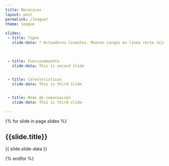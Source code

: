 ```yaml
---
title: Mecanicos
layout: post
permalink: /league/
theme: league
 
slides:
 - title: Tipos
   slide-data: * Actuadores lineales. Mueven cargas en línea recta (ejes eléctricos, cilindros hidráulicos). * Actuadores rotativos. Generan movimiento de rotación (motores eléctricos, servomotores). *

 
     
 - title: Funcionamiento 
   slide-data: This is second slide

   
 - title: Caracteristicas
   slide-data: This is third slide


 - title: Modo de comuniacion
   slide-data: This is third slide

---
```


{% for slide in page.slides %}
                    
<section data-background="{% if slide.background %}{{slide.background}}{% else %}{{page.background}}{% endif %}"><h1>{{slide.title}}</h1>{{ slide.slide-data }}</section>
                    
{% endfor %}
    
